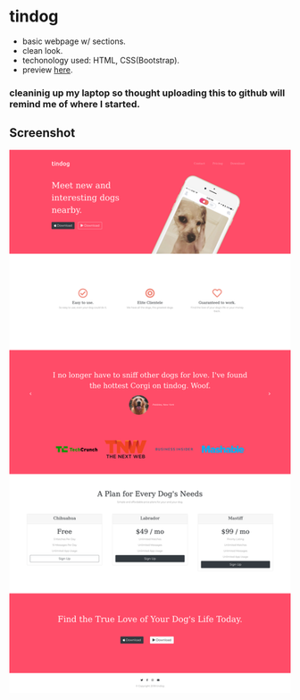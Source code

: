 # tindog

- basic webpage w/ sections.
- clean look.
- techonology used: HTML, CSS(Bootstrap).
- preview [here](https://rohit-saini7.github.io/tindog/).

### cleaninig up my laptop so thought uploading this to github will remind me of where I started.

## Screenshot

![tindog Screenshot](images/screenshotTindog.png)
